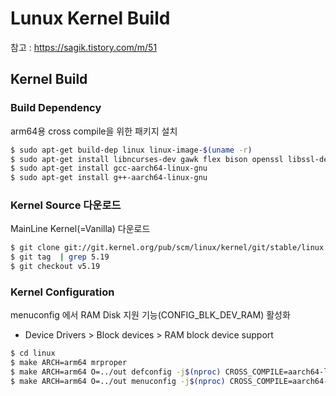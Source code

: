 # Lunux Kernel Build

참고 : https://sagik.tistory.com/m/51

## Kernel Build

### Build Dependency

arm64용 cross compile을 위한 패키지 설치
```bash
$ sudo apt-get build-dep linux linux-image-$(uname -r)
$ sudo apt-get install libncurses-dev gawk flex bison openssl libssl-dev dkms libelf-dev libudev-dev libpci-dev libiberty-dev autoconf llvm
$ sudo apt-get install gcc-aarch64-linux-gnu
$ sudo apt-get install g++-aarch64-linux-gnu
```

### Kernel Source 다운로드

MainLine Kernel(=Vanilla) 다운로드
```bash
$ git clone git://git.kernel.org/pub/scm/linux/kernel/git/stable/linux.git
$ git tag  | grep 5.19
$ git checkout v5.19
```

### Kernel Configuration

menuconfig 에서 RAM Disk 지원 기능(CONFIG_BLK_DEV_RAM) 활성화
- Device Drivers > Block devices > RAM block device support
```bash
$ cd linux
$ make ARCH=arm64 mrproper
$ make ARCH=arm64 O=../out defconfig -j$(nproc) CROSS_COMPILE=aarch64-linux-gnu-
$ make ARCH=arm64 O=../out menuconfig -j$(nproc) CROSS_COMPILE=aarch64-linux-gnu-
```

